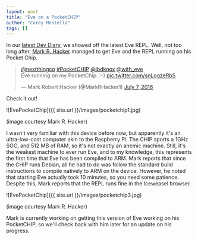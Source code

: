 ```yaml
---
layout: post
title: "Eve on a PocketCHIP"
author: "Corey Montella"
tags: []
---
```


In our [latest Dev Diary](http://incidentalcomplexity.com/2016/06/30/apr/), we showed off the latest Eve REPL. Well, not too long after, [Mark R. Hacker](https://twitter.com/markrhacker1) managed to get Eve and the REPL running on his Pocket Chip.

<blockquote class="twitter-tweet" data-lang="en">
  <p lang="en" dir="ltr">
    <a href="https://twitter.com/nextthingco">@nextthingco</a>
    <a href="https://twitter.com/hashtag/PocketCHIP?src=hash">#PocketCHIP</a>
    <a href="https://twitter.com/ibdknox">@ibdknox</a>
    <a href="https://twitter.com/with_eve">@with_eve</a>
    <br>
    Eve running on my PocketChip. :-)
    <a href="https://t.co/snLogzeRbS">pic.twitter.com/snLogzeRbS</a>
  </p>
  &mdash; Mark Robert Hacker (@MarkRHacker1)
  <a href="https://twitter.com/MarkRHacker1/status/751147433997004800">July 7, 2016</a>
</blockquote>
<script async src="//platform.twitter.com/widgets.js" charset="utf-8">
</script>

Check it out!

![EvePocketChip]({{ site.url }}/images/pocketchip1.jpg)

(image courtesy Mark R. Hacker)

I wasn't very familiar with this device before now, but apparently it's an ultra-low-cost computer akin to the Raspberry Pi. The CHIP sports a 1GHz SOC, and 512 MB of RAM, so it's not exactly an anemic machine. Still, it's the weakest machine to ever run Eve, and to my knowledge, this represents the first time that Eve has been compiled to ARM. Mark reports that since the CHIP runs Debian, all he had to do was follow the standard build instructions to compile natively to ARM on the device. However, he noted that starting Eve actually took 10 minutes, so you need some patience. Despite this, Mark reports that the REPL runs fine in the Iceweasel browser.

![EvePocketChip]({{ site.url }}/images/pocketchip3.jpg)

(image courtesy Mark R. Hacker)

Mark is currently working on getting this version of Eve working on his PocketCHIP, so we'll check back with him later for an update on his progress.